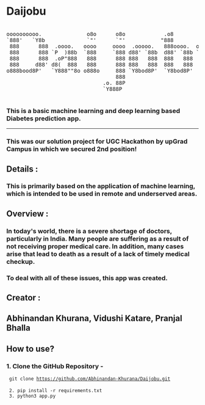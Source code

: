 # Daijobu

<pre>

oooooooooo.              o8o      o8o            .o8                   .o. 
`888'   `Y8b             `"'      `"'           "888                   888 
 888      888  .oooo.   oooo     oooo  .ooooo.   888oooo.  oooo  oooo  888 
 888      888 `P  )88b  `888     `888 d88' `88b  d88' `88b `888  `888  Y8P 
 888      888  .oP"888   888      888 888   888  888   888  888   888  `8' 
 888     d88' d8(  888   888      888 888   888  888   888  888   888  .o. 
o888bood8P'   `Y888""8o o888o     888 `Y8bod8P'  `Y8bod8P'  `V88V"V8P' Y8P 
                                  888                                      
                              .o. 88P                                      
                              `Y888P                                       

</pre>

### This is a basic machine learning and deep learning based Diabetes prediction app.

<hr>

### This was our solution project for UGC Hackathon by upGrad Campus in which we secured 2nd position!

## Details :

### This is primarily based on the application of machine learning, which is intended to be used in remote and underserved areas.

## Overview :

### In today's world, there is a severe shortage of doctors, particularly in India. Many people are suffering as a result of not receiving proper medical care. In addition, many cases arise that lead to death as a result of a lack of timely medical checkup.
### To deal with all of these issues, this app was created.

## Creator :
## Abhinandan Khurana, Vidushi Katare, Pranjal Bhalla 

## How to use?

### 1. Clone the GitHub Repository - 
<code> git clone https://github.com/Abhinandan-Khurana/Daijobu.git </code>
<br>
<code> 2. pip install -r requirements.txt </code>
<br>
<code> 3. python3 app.py </code>
